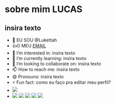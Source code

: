 # sobre mim **LUCAS**
## insira texto

- 👋 EU SOU @Lukettah
- :+1:O MEU [EMAIL](LUCAS.SOARES.ROCHA@ESCOLA.PR.GOV.BR)
- 👀 I’m interested in: insira texto 
- 🌱 I’m currently learning: insira texto
- 💞️ I’m looking to collaborate on: insira texto
- 📫 How to reach me: insira texto
- 😄 Pronouns: insira texto
- ⚡ Fun fact: como eu faço pra editar meu perfil?
- ![](https://media.tenor.com/KTl-bVTkkf0AAAAM/scott-pilgrim-wallace-wells.gif)
- ![](https://img.shields.io/badge/Adobe%20Illustrator-FF9A00?style=for-the-badge&logo=adobe%20illustrator&logoColor=white)
 ![](https://img.shields.io/badge/Adobe%20Photoshop-31A8FF?style=for-the-badge&logo=Adobe%20Photoshop&logoColor=black)
 ![](https://img.shields.io/badge/Burger%20King-D62300?style=for-the-badge&logo=Burger%20King&logoColor=white)
 ![](https://img.shields.io/badge/TikTok-000000?style=for-the-badge&logo=tiktok&logoColor=white)
 ![](https://img.shields.io/badge/Gmail-D14836?style=for-the-badge&logo=gmail&logoColor=white) 
